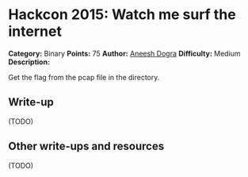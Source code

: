 # Hackcon 2015: Watch me surf the internet

**Category:** Binary
**Points:** 75
**Author:** [Aneesh Dogra](https://github.com/lionaneesh)
**Difficulty:** Medium
**Description:** 

Get the flag from the pcap file in the directory.

## Write-up

(TODO)

## Other write-ups and resources

(TODO)

